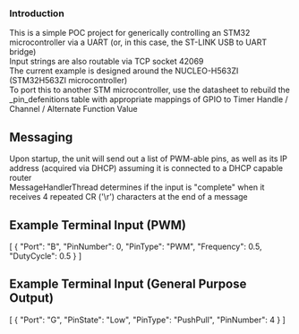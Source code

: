 ### Introduction ###
This is a simple POC project for generically controlling an STM32 microcontroller via a UART (or, in this case, the ST-LINK USB to UART bridge)<br>
Input strings are also routable via TCP socket 42069<br>
The current example is designed around the NUCLEO-H563ZI (STM32H563ZI microcontroller)<br>
To port this to another STM microcontroller, use the datasheet to rebuild the _pin_defenitions table with appropriate mappings of GPIO to Timer Handle / Channel / Alternate Function Value

## Messaging ##
Upon startup, the unit will send out a list of PWM-able pins, as well as its IP address (acquired via DHCP) assuming it is connected to a DHCP capable router<br>
MessageHandlerThread determines if the input is "complete" when it receives 4 repeated CR ('\r') characters at the end of a message

## Example Terminal Input (PWM) ##
[
    {
        "Port": "B",
        "PinNumber": 0,
        "PinType": "PWM",
        "Frequency": 0.5,
        "DutyCycle": 0.5
    }
]

## Example Terminal Input (General Purpose Output) ##
[
    {
        "Port": "G",
        "PinState": "Low",
        "PinType": "PushPull",
        "PinNumber": 4
    }
]